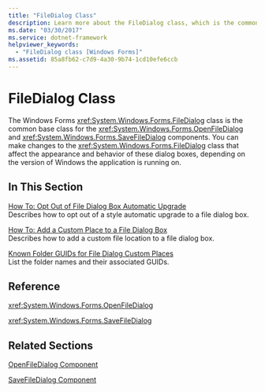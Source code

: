 ```yaml
---
title: "FileDialog Class"
description: Learn more about the FileDialog class, which is the common base class for the OpenFileDialog and SaveFileDialog components.
ms.date: "03/30/2017"
ms.service: dotnet-framework
helpviewer_keywords:
  - "FileDialog class [Windows Forms]"
ms.assetid: 85a8fb62-c7d9-4a30-9b74-1cd10efe6ccb
---
```

# FileDialog Class

The Windows Forms <xref:System.Windows.Forms.FileDialog> class is the common base class for the <xref:System.Windows.Forms.OpenFileDialog> and <xref:System.Windows.Forms.SaveFileDialog> components. You can make changes to the <xref:System.Windows.Forms.FileDialog> class that affect the appearance and behavior of these dialog boxes, depending on the version of Windows the application is running on.

## In This Section

[How To: Opt Out of File Dialog Box Automatic Upgrade](how-to-opt-out-of-file-dialog-box-automatic-upgrade.md)\
Describes how to opt out of a style automatic upgrade to a file dialog box.

[How To: Add a Custom Place to a File Dialog Box](how-to-add-a-custom-place-to-a-file-dialog-box.md)\
Describes how to add a custom file location to a file dialog box.

[Known Folder GUIDs for File Dialog Custom Places](known-folder-guids-for-file-dialog-custom-places.md)\
List the folder names and their associated GUIDs.

## Reference

<xref:System.Windows.Forms.OpenFileDialog>

<xref:System.Windows.Forms.SaveFileDialog>

## Related Sections

[OpenFileDialog Component](openfiledialog-component-windows-forms.md)

[SaveFileDialog Component](savefiledialog-component-windows-forms.md)
